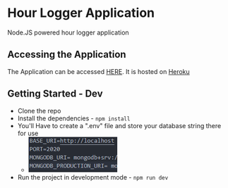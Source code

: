 # Hour Logger Application
Node.JS powered hour logger application


## Accessing the Application

The Application can be accessed [HERE](https://www.heroku.com).
It is hosted on [Heroku](https://www.heroku.com)

## Getting Started - Dev

- Clone the repo
- Install the dependencies -  `npm install`
- You'll Have to create a ".env" file and store your database string there for use
    - ![.envVariables](static/img/readme/.envVariables.PNG)
- Run the project in development mode - `npm run dev`